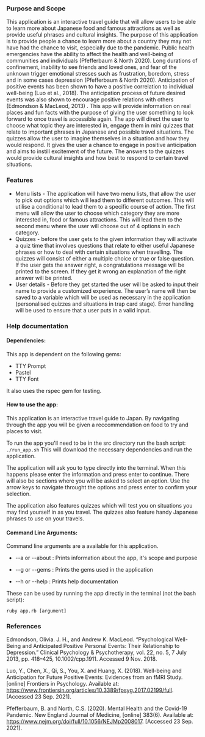 ### Purpose and Scope 
This application is an interactive travel guide that will allow users to be able to learn more about Japanese food and famous attractions as well as provide useful phrases and cultural insights. The purpose of this application is to provide people a chance to learn more about a country they may not have had the chance to visit, especially due to the pandemic. Public health emergencies have the ability to affect the health and well-being of communities and individuals (Pfefferbaum & North 2020).  Long durations of confinement, inability to see friends and loved ones, and fear of the unknown trigger emotional stresses such as frustration, boredom, stress and in some cases depression (Pfefferbaum & North 2020). Anticipation of positive events has been shown to have a positive correlation to individual well-being (Luo et al., 2018). The anticipation process of future desired events was also shown to encourage positive relations with others (Edmondson & MacLeod, 2013) . This app will provide information on real places and fun facts with the purpose of giving the user something to look forward to once travel is accessible again. The app will direct the user to choose what topic they are interested in, engage them in mini quizzes that relate to important phrases in Japanese and possible travel situations. The quizzes allow the user to imagine themselves in a situation and how they would respond. It gives the user a chance to engage in positive anticipation and aims to instill excitement of the future. The answers to the quizzes would provide cultural insights and how best to respond to certain travel situations. 

### Features 
* Menu lists - The application will have two menu lists, that allow the user to pick out options which will lead them to different outcomes. This will utilise a conditional to lead them to a specific course of action. The first menu will allow the user to choose which category they are more interested in, food or famous attractions. This will lead them to the second menu where the user will choose out of 4 options in each category. 
* Quizzes - before the user gets to the given information they will activate a quiz time that involves questions that relate to either useful Japanese phrases or how to deal with certain situations when travelling. The quizzes will consist of either a multiple choice or true or false question. If the user gets the answer right, a congratulations message will be printed to the screen. If they get it wrong an explanation of the right answer will be printed. 
* User details - Before they get started the user will be asked to input their name to provide a customized experience. The user’s name will then be saved to a variable which will be used as necessary in the application (personalised quizzes and situations in trap card stage). Error handling will be used to ensure that a user puts in a valid input. 

### Help documentation 
#### Dependencies: 
This app is dependent on the following gems:
* TTY Prompt 
* Pastel
* TTY Font

It also uses the rspec gem for testing. 

#### How to use the app:
This application is an interactive travel guide to Japan. 
By navigating through the app you will be given a reccommendation on food to try and places to visit. 

To run the app you'll need to be in the src directory run the bash script: 
`./run_app.sh` 
This will download the necessary dependencies and run the application. 

The application will ask you to type directly into the terminal. 
When this happens please enter the information and press enter to continue. 
There will also be sections where you will be asked to select an option.
Use the arrow keys to navigate throught the options and press enter to confirm your selection. 

The application also features quizzes which will test you on situations you may find yourself in as you travel.
The quizzes also feature handy Japanese phrases to use on your travels.

#### Command Line Arguments:
Command line arguments are a available for this application. 

* --a or --about : Prints information about the app, it's scope and purpose 

* --g or --gems : Prints the gems used in the application

* --h or --help : Prints help documentation

These can be used by running the app directly in the terminal (not the bash script):

`ruby app.rb [argument]`

### References
Edmondson, Olivia. J. H., and Andrew K. MacLeod. “Psychological Well-Being and Anticipated Positive Personal Events: Their Relationship to Depression.” Clinical Psychology & Psychotherapy, vol. 22, no. 5, 7 July 2013, pp. 418–425, 10.1002/cpp.1911. Accessed 9 Nov. 2018.

Luo, Y., Chen, X., Qi, S., You, X. and Huang, X. (2018). Well-being and Anticipation for Future Positive Events: Evidences from an fMRI Study. [online] Frontiers in Psychology. Available at: https://www.frontiersin.org/articles/10.3389/fpsyg.2017.02199/full. [Accessed 23 Sep. 2021].

Pfefferbaum, B. and North, C.S. (2020). Mental Health and the Covid-19 Pandemic. New England Journal of Medicine, [online] 383(6). Available at: https://www.nejm.org/doi/full/10.1056/NEJMp2008017. [Accessed 23 Sep. 2021].